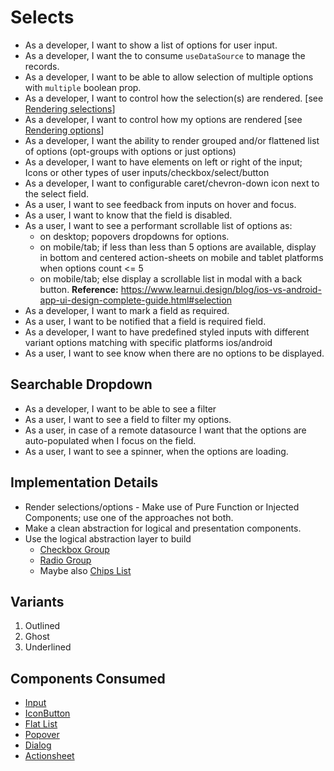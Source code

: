 # Selects
- As a developer, I want to show a list of options for user input.
- As a developer, I want the to consume `useDataSource` to manage the records.
- As a developer, I want to be able to allow selection of multiple options with `multiple` boolean prop.
- As a developer, I want to control how the selection(s) are rendered. [see [Rendering selections](#implementation-details)]
- As a developer, I want to control how my options are rendered [see [Rendering options](#implementation-details)]
- As a developer, I want the ability to render grouped and/or flattened list of options (opt-groups with options or just options)
- As a developer, I want to have elements on left or right of the input; Icons or other types of user inputs/checkbox/select/button
- As a developer, I want to configurable caret/chevron-down icon next to the select field.
- As a user, I want to see feedback from inputs on hover and focus.
- As a user, I want to know that the field is disabled.
- As a user, I want to see a performant scrollable list of options as:
    * on desktop; popovers dropdowns for options.
    * on mobile/tab; if less than less than 5 options are available, display in bottom and centered action-sheets on mobile and tablet platforms when options count <= 5
    * on mobile/tab; else display a scrollable list in modal with a back button.
    **Reference:** https://www.learnui.design/blog/ios-vs-android-app-ui-design-complete-guide.html#selection
- As a developer, I want to mark a field as required.
- As a user, I want to be notified that a field is required field.
- As a developer, I want to have predefined styled inputs with different variant options matching with specific platforms ios/android
- As a user, I want to see know when there are no options to be displayed.


## Searchable Dropdown
- As a developer, I want to be able to see a filter
- As a user, I want to see a field to filter my options.
- As a user, in case of a remote datasource I want that the options are auto-populated when I focus on the field.
- As a user, I want to see a spinner, when the options are loading.

## Implementation Details
- Render selections/options - Make use of Pure Function or Injected Components; use one of the approaches not both.
- Make a clean abstraction for logical and presentation components.
- Use the logical abstraction layer to build
    - [Checkbox Group](./Checkbox.md#checkbox-group)
    - [Radio Group](./Radio.md#radio-group)
    - Maybe also [Chips List](./Chips.md#chips-list)


## Variants
1. Outlined
2. Ghost
3. Underlined


## Components Consumed
- [Input](./Input.md)
- [IconButton](./IconButton.md)
- [Flat List](./FlatList.md)
- [Popover](./Popovers.md)
- [Dialog](./Dialog.md)
- [Actionsheet](./Actionsheet.md)